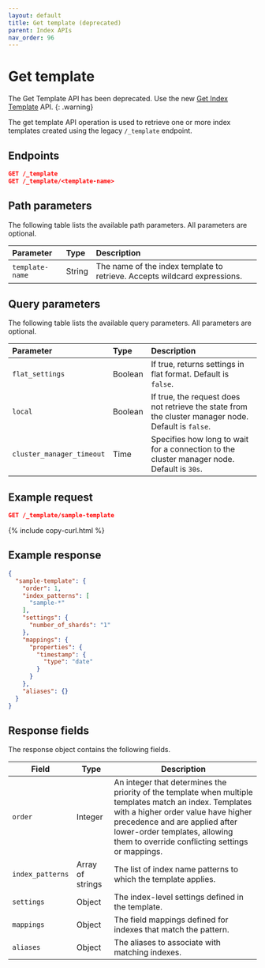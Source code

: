 ```yaml
---
layout: default
title: Get template (deprecated)
parent: Index APIs
nav_order: 96
---
```


# Get template

The Get Template API has been deprecated. Use the new [Get Index Template]({{site.url}}{{site.baseurl}}/api-reference/index-apis/get-index-template/) API.
{: .warning}

The get template API operation is used to retrieve one or more index templates created using the legacy `/_template` endpoint.

## Endpoints

```json
GET /_template
GET /_template/<template-name>
```

## Path parameters

The following table lists the available path parameters. All parameters are optional.

| Parameter       | Type   | Description                                                                      |
| :-------------- | :----- | :------------------------------------------------------------------------------- |
| `template-name` | String | The name of the index template to retrieve. Accepts wildcard expressions. |

## Query parameters

The following table lists the available query parameters. All parameters are optional.

| Parameter        | Type    | Description                                                                                          |
| :--------------- | :------ | :--------------------------------------------------------------------------------------------------- |
| `flat_settings`  | Boolean | If true, returns settings in flat format. Default is `false`.                                       |
| `local`          | Boolean | If true, the request does not retrieve the state from the cluster manager node. Default is `false`. |
| `cluster_manager_timeout` | Time    | Specifies how long to wait for a connection to the cluster manager node. Default is `30s`.           |

## Example request

```json
GET /_template/sample-template
```
{% include copy-curl.html %}

## Example response

```json
{
  "sample-template": {
    "order": 1,
    "index_patterns": [
      "sample-*"
    ],
    "settings": {
      "number_of_shards": "1"
    },
    "mappings": {
      "properties": {
        "timestamp": {
          "type": "date"
        }
      }
    },
    "aliases": {}
  }
}
```

## Response fields

The response object contains the following fields.

| Field            | Type             | Description                                                                    |
| ---------------- | ---------------- | ------------------------------------------------------------------------------ |
| `order`          | Integer          | An integer that determines the priority of the template when multiple templates match an index. Templates with a higher order value have higher precedence and are applied after lower-order templates, allowing them to override conflicting settings or mappings. |
| `index_patterns` | Array of strings | The list of index name patterns to which the template applies.  |
| `settings`       | Object           | The index-level settings defined in the template. |
| `mappings`       | Object           | The field mappings defined for indexes that match the pattern. |
| `aliases`        | Object           | The aliases to associate with matching indexes. |

